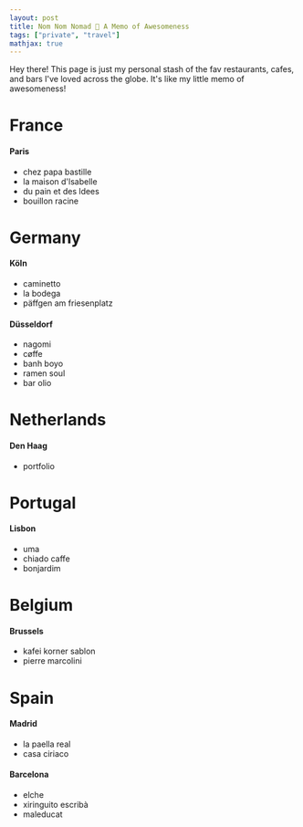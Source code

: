```yaml
---
layout: post
title: Nom Nom Nomad 🍭 A Memo of Awesomeness
tags: ["private", "travel"]
mathjax: true
---
```


Hey there! This page is just my personal stash of the fav restaurants, cafes, and bars I've loved across the globe. It's like my little memo of awesomeness!


# France
#### Paris
- chez papa bastille
- la maison d'lsabelle
- du pain et des ldees
- bouillon racine

# Germany
#### Köln
- caminetto
- la bodega
- päffgen am friesenplatz

#### Düsseldorf
- nagomi
- cøffe
- banh boyo
- ramen soul
- bar olio

# Netherlands
#### Den Haag
- portfolio

# Portugal
#### Lisbon
- uma
- chiado caffe
- bonjardim

# Belgium
#### Brussels
- kafei korner sablon
- pierre marcolini

# Spain
#### Madrid
- la paella real
- casa ciriaco

#### Barcelona
- elche
- xiringuito escribà
- maleducat